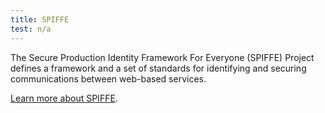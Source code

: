 ```yaml
---
title: SPIFFE
test: n/a
---
```


The Secure Production Identity Framework For Everyone (SPIFFE) Project defines a framework and a set
of standards for identifying and securing communications between web-based services.

[Learn more about SPIFFE](https://spiffe.io/spiffe/concepts/).
